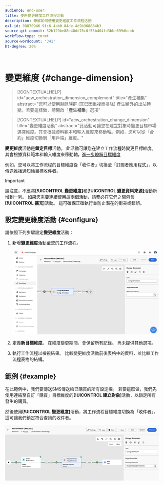 ```yaml
---
audience: end-user
title: 使用變更維度工作流程活動
description: 瞭解如何使用變更維度工作流程活動
exl-id: 08870946-91c6-4ab0-84de-4d9b968884b3
source-git-commit: 52b129be88e48dd70c0f55b404fd3bbe699dbebb
workflow-type: tm+mt
source-wordcount: '341'
ht-degree: 26%

---
```


# 變更維度 {#change-dimension}

>[!CONTEXTUALHELP]
>id="acw_orchestration_dimension_complement"
>title="產生補集"
>abstract="您可以使用剩餘族群 (其已因重複而排除) 產生額外的出站轉變。若要這樣做，請開啟「**產生補集**」選項"

>[!CONTEXTUALHELP]
>id="acw_orchestration_change_dimension"
>title="變更維度活動"
>abstract="此活動可讓您在建立對象時變更目標市場選擇維度。其會根據資料範本和輸入維度來移動軸。例如，您可以從「合約」維度切換到「用戶端」維度。"

**變更維度**&#x200B;活動是&#x200B;**鎖定目標**&#x200B;活動。 此活動可讓您在建立工作流程時變更目標維度。 其會根據資料範本和輸入維度來移動軸。[進一步瞭解目標維度](../../audience/about-recipients.md#targeting-dimensions)

例如，您可以將工作流程的目標維度從「收件者」切換至「訂閱者應用程式」，以傳送推播通知給目標收件者。

>[!IMPORTANT]
>
>請注意，不應將&#x200B;**[!UICONTROL 變更維度]**&#x200B;和&#x200B;**[!UICONTROL 變更資料來源]**&#x200B;活動新增到一列。 如果您需要連續使用這兩個活動，請務必在它們之間包含&#x200B;**[!UICONTROL 擴充]**&#x200B;活動。 這可確保正確執行並防止潛在的衝突或錯誤。

## 設定變更維度活動 {#configure}

請依照下列步驟設定&#x200B;**變更維度**&#x200B;活動：

1. 新增&#x200B;**變更維度**&#x200B;活動至您的工作流程。

   ![](../assets/workflow-change-dimension.png)

1. 定義&#x200B;**新目標維度**。 在維度變更期間，會保留所有記錄。 尚未提供其他選項。

1. 執行工作流程以檢視結果。 比較變更維度活動前後表格中的資料，並比較工作流程表格的結構。

## 範例 {#example}

在此範例中，我們要傳送SMS傳送給已購買的所有設定檔。 若要這麼做，我們先使用連結至自訂「購買」目標維度的&#x200B;**[!UICONTROL 建立對象]**&#x200B;活動，以鎖定所有發生的購買。

然後使用&#x200B;**[!UICONTROL 變更維度]**&#x200B;活動，將工作流程目標維度切換為「收件者」。 這可讓我們鎖定符合查詢的收件者。

![](../assets/workflow-change-dimension-example.png)
